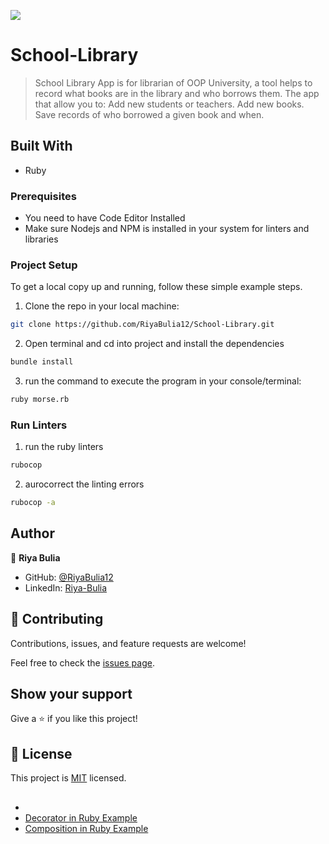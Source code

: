 ![](https://img.shields.io/badge/Microverse-blueviolet)

# School-Library

> School Library App is for librarian of OOP University, a tool helps to record what books are in the library and who borrows them. The app that allow you to:
> Add new students or teachers.
> Add new books.
> Save records of who borrowed a given book and when.

## Built With

- Ruby

### Prerequisites

- You need to have Code Editor Installed
- Make sure Nodejs and NPM is installed in your system for linters and libraries

### Project Setup

To get a local copy up and running, follow these simple example steps.

1. Clone the repo in your local machine:
```bash
git clone https://github.com/RiyaBulia12/School-Library.git
```
2. Open terminal and cd into project and install the dependencies
```bash
bundle install
```

3. run the command to execute the program in your console/terminal:
```bash
ruby morse.rb
```

### Run Linters
1. run the ruby  linters
```bash
rubocop
```

2. aurocorrect the linting errors
```bash
rubocop -a
```


## Author

👤 **Riya Bulia**

- GitHub: [@RiyaBulia12](https://github.com/RiyaBulia12)
- LinkedIn: [Riya-Bulia](https://linkedin.com/in/riya-bulia)


## 🤝 Contributing

Contributions, issues, and feature requests are welcome!

Feel free to check the [issues page](../../issues/).

## Show your support

Give a ⭐️ if you like this project!

## 📝 License

This project is [MIT](./MIT.md) licensed.

##
-
- [Decorator in Ruby Example](https://refactoring.guru/design-patterns/decorator/ruby/example#example-0)
- [Composition in Ruby Example](https://github.com/microverseinc/curriculum-ruby/blob/main/oop/articles/composition_by_examples.md)
